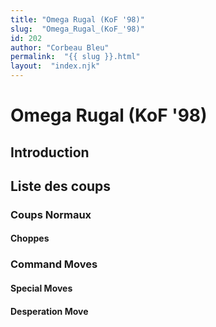 ```yaml
---
title: "Omega Rugal (KoF '98)"
slug:  "Omega_Rugal_(KoF_'98)"
id: 202
author: "Corbeau Bleu"
permalink:  "{{ slug }}.html"
layout:  "index.njk"
---
```


# Omega Rugal (KoF '98)

## Introduction

## Liste des coups

### Coups Normaux

#### Choppes

### Command Moves

#### Special Moves

#### Desperation Move
